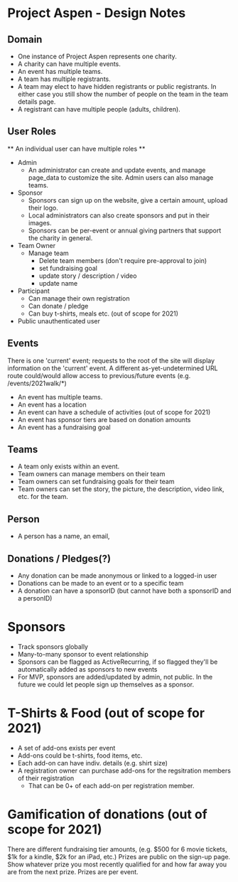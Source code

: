 # Project Aspen - Design Notes

## Domain

- One instance of Project Aspen represents one charity.
- A charity can have multiple events.
- An event has multiple teams.
- A team has multiple registrants.
- A team may elect to have hidden registrants or public registrants.  In either case you still show the number of people on the team in the team details page.
- A registrant can have multiple people (adults, children).

## User Roles

** An individual user can have multiple roles **

- Admin
  - An administrator can create and update events, and manage page_data to customize the site.  Admin users can also manage teams.
- Sponsor
  - Sponsors can sign up on the website, give a certain amount, upload their logo.
  - Local administrators can also create sponsors and put in their images.
  - Sponsors can be per-event or annual giving partners that support the charity in general.
- Team Owner 
  - Manage team
    - Delete team members (don't require pre-approval to join)
    - set fundraising goal
    - update story / description / video
    - update name
- Participant
  - Can manage their own registration
  - Can donate / pledge
  - Can buy t-shirts, meals etc. (out of scope for 2021)
- Public unauthenticated user

## Events

There is one 'current' event; requests to the root of the site will display information on the 'current' event.
A different as-yet-undetermined URL route could/would allow access to previous/future events (e.g. /events/2021walk/*)

- An event has multiple teams.
- An event has a location
- An event can have a schedule of activities (out of scope for 2021)
- An event has sponsor tiers are based on donation amounts
- An event has a fundraising goal

## Teams

- A team only exists within an event.  
- Team owners can manage members on their team  
- Team owners can set fundraising goals for their team  
- Team owners can set the story, the picture, the description, video link, etc. for the team.  

## Person
- A person has a name, an email, 

## Donations / Pledges(?)
- Any donation can be made anonymous or linked to a logged-in user  
- Donations can be made to an event or to a specific team  
- A donation can have a sponsorID (but cannot have both a sponsorID and a personID)

# Sponsors
- Track sponsors globally
- Many-to-many sponsor to event relationship
- Sponsors can be flagged as ActiveRecurring, if so flagged they'll be automatically added as sponsors to new events
- For MVP, sponsors are added/updated by admin, not public.  In the future we could let people sign up themselves as a sponsor.



# T-Shirts & Food (out of scope for 2021)
- A set of add-ons exists per event  
- Add-ons could be t-shirts, food items, etc.  
- Each add-on can have indiv. details (e.g. shirt size)  
- A registration owner can purchase add-ons for the regsitration members of their registration  
  - That can be 0+ of each add-on per registration member.  


# Gamification of donations (out of scope for 2021)
There are different fundraising tier amounts, (e.g. $500 for 6 movie tickets, $1k for a kindle, $2k for an iPad, etc.)  Prizes are public on the sign-up page.  Show whatever prize you most recently qualified for and how far away you are from the next prize.  Prizes are per event.

